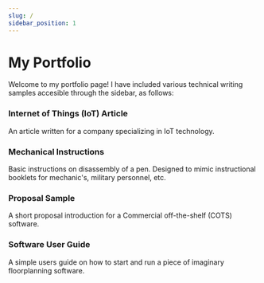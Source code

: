 ```yaml
---
slug: /
sidebar_position: 1
---
```


# My Portfolio

Welcome to my portfolio page! I have included various technical writing samples accesible through the sidebar, as follows:

### Internet of Things (IoT) Article

An article written for a company specializing in IoT technology. 

### Mechanical Instructions

Basic instructions on disassembly of a pen. Designed to mimic instructional booklets for mechanic's, military personnel, etc. 

### Proposal Sample

A short proposal introduction for a Commercial off-the-shelf (COTS) software.

### Software User Guide

A simple users guide on how to start and run a piece of imaginary floorplanning software.  
